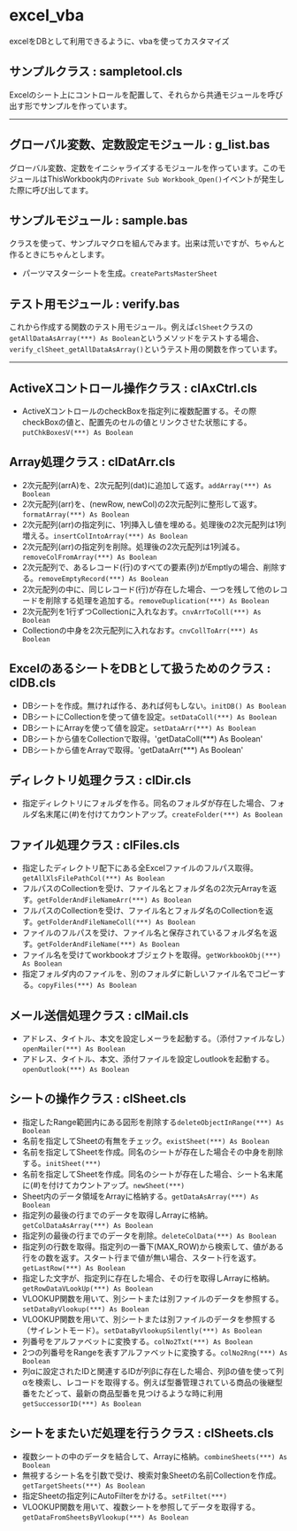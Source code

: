 excel_vba
=========
excelをDBとして利用できるように、vbaを使ってカスタマイズ


サンプルクラス : sampletool.cls
----------
Excelのシート上にコントロールを配置して、それらから共通モジュールを呼び出す形でサンプルを作っています。

***

グローバル変数、定数設定モジュール : g_list.bas
----------
グローバル変数、定数をイニシャライズするモジュールを作っています。このモジュールはThisWorkbook内の`Private Sub Workbook_Open()`イベントが発生した際に呼び出してます。

サンプルモジュール : sample.bas
----------
クラスを使って、サンプルマクロを組んでみます。出来は荒いですが、ちゃんと作るときにちゃんとします。  
  * パーツマスターシートを生成。`createPartsMasterSheet`

テスト用モジュール : verify.bas
----------
これから作成する関数のテスト用モジュール。例えば`clSheet`クラスの`getAllDataAsArray(***) As Boolean`というメソッドをテストする場合、`verify_clSheet_getAllDataAsArray()`というテスト用の関数を作っています。

***

ActiveXコントロール操作クラス : clAxCtrl.cls
----------
  * ActiveXコントロールのcheckBoxを指定列に複数配置する。その際checkBoxの値と、配置先のセルの値とリンクさせた状態にする。`putChkBoxesV(***) As Boolean`

Array処理クラス : clDatArr.cls
----------
  * 2次元配列(arrA)を、2次元配列(dat)に追加して返す。`addArray(***) As Boolean`
  * 2次元配列(arr)を、(newRow, newCol)の2次元配列に整形して返す。`formatArray(***) As Boolean`
  * 2次元配列(arr)の指定列に、1列挿入し値を埋める。処理後の2次元配列は1列増える。`insertColIntoArray(***) As Boolean`
  * 2次元配列(arr)の指定列を削除。処理後の2次元配列は1列減る。`removeColFromArray(***) As Boolean`
  * 2次元配列で、あるレコード(行)のすべての要素(列)がEmptlyの場合、削除する。`removeEmptyRecord(***) As Boolean`
  * 2次元配列の中に、同じレコード(行)が存在した場合、一つを残して他のレコードを削除する処理を追加する。`removeDuplication(***) As Boolean`
  * 2次元配列を1行ずつCollectionに入れなおす。`cnvArrToColl(***) As Boolean`
  * Collectionの中身を2次元配列に入れなおす。`cnvCollToArr(***) As Boolean`

ExcelのあるシートをDBとして扱うためのクラス : clDB.cls
----------
  * DBシートを作成。無ければ作る、あれば何もしない。`initDB() As Boolean`
  * DBシートにCollectionを使って値を設定。`setDataColl(***) As Boolean`
  * DBシートにArrayを使って値を設定。`setDataArr(***) As Boolean`
  * DBシートから値をCollectionで取得。'getDataColl(***) As Boolean'
  * DBシートから値をArrayで取得。'getDataArr(***) As Boolean'

ディレクトリ処理クラス : clDir.cls
----------
  * 指定ディレクトリにフォルダを作る。同名のフォルダが存在した場合、フォルダ名末尾に(#)を付けてカウントアップ。`createFolder(***) As Boolean`

ファイル処理クラス : clFiles.cls
----------
  * 指定したディレクトリ配下にある全Excelファイルのフルパス取得。`getAllXlsFilePathCol(***) As Boolean`
  * フルパスのCollectionを受け、ファイル名とフォルダ名の2次元Arrayを返す。`getFolderAndFileNameArr(***) As Boolean`
  * フルパスのCollectionを受け、ファイル名とフォルダ名のCollectionを返す。`getFolderAndFileNameColl(***) As Boolean`
  * ファイルのフルパスを受け、ファイル名と保存されているフォルダ名を返す。`getFolderAndFileName(***) As Boolean`
  * ファイル名を受けてworkbookオブジェクトを取得。`getWorkbookObj(***) As Boolean`
  * 指定フォルダ内のファイルを、別のフォルダに新しいファイル名でコピーする。`copyFiles(***) As Boolean`

メール送信処理クラス : clMail.cls
----------
  * アドレス、タイトル、本文を設定しメーラを起動する。（添付ファイルなし）`openMailer(***) As Boolean`
  * アドレス、タイトル、本文、添付ファイルを設定しoutlookを起動する。`openOutlook(***) As Boolean`

シートの操作クラス : clSheet.cls
----------
  * 指定したRange範囲内にある図形を削除する`deleteObjectInRange(***) As Boolean`
  * 名前を指定してSheetの有無をチェック。`existSheet(***) As Boolean`
  * 名前を指定してSheetを作成。同名のシートが存在した場合その中身を削除する。`initSheet(***)`
  * 名前を指定してSheetを作成。同名のシートが存在した場合、シート名末尾に(#)を付けてカウントアップ。`newSheet(***)`
  * Sheet内のデータ領域をArrayに格納する。`getDataAsArray(***) As Boolean`
  * 指定列の最後の行までのデータを取得しArrayに格納。`getColDataAsArray(***) As Boolean`
  * 指定列の最後の行までのデータを削除。`deleteColData(***) As Boolean`
  * 指定列の行数を取得。指定列の一番下(MAX_ROW)から検索して、値がある行をの数を返す。スタート行まで値が無い場合、スタート行を返す。`getLastRow(***) As Boolean`
  * 指定した文字が、指定列に存在した場合、その行を取得しArrayに格納。`getRowDataVLookUp(***) As Boolean`
  * VLOOKUP関数を用いて、別シートまたは別ファイルのデータを参照する。`setDataByVlookup(***) As Boolean`
  * VLOOKUP関数を用いて、別シートまたは別ファイルのデータを参照する（サイレントモード）。`setDataByVlookupSilently(***) As Boolean`
  * 列番号をアルファベットに変換する。`colNo2Txt(***) As Boolean`
  * 2つの列番号をRangeを表すアルファベットに変換する。`colNo2Rng(***) As Boolean`
  * 列αに設定されたIDと関連するIDが列βに存在した場合、列βの値を使って列αを検索し、レコードを取得する。例えば型番管理されている商品の後継型番をたどって、最新の商品型番を見つけるような時に利用`getSuccessorID(***) As Boolean`

シートをまたいだ処理を行うクラス : clSheets.cls
----------
  * 複数シートの中のデータを結合して、Arrayに格納。`combineSheets(***) As Boolean`
  * 無視するシート名を引数で受け、検索対象Sheetの名前Collectionを作成。`getTargetSheets(***) As Boolean`
  * 指定Sheetの指定列にAutoFilterをかける。`setFiltet(***)`
  * VLOOKUP関数を用いて、複数シートを参照してデータを取得する。`getDataFromSheetsByVlookup(***) As Boolean`


